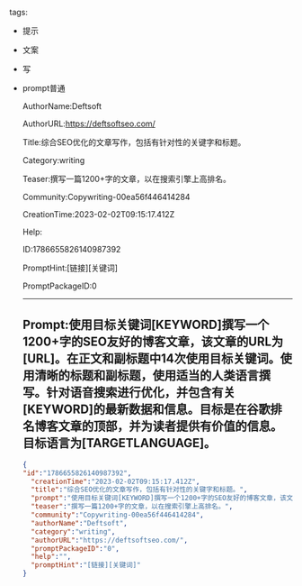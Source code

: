   tags: 
- 提示
- 文案
- 写
- prompt普通

  AuthorName:Deftsoft

  AuthorURL:https://deftsoftseo.com/

  Title:综合SEO优化的文章写作，包括有针对性的关键字和标题。

  Category:writing

  Teaser:撰写一篇1200+字的文章，以在搜索引擎上高排名。

  Community:Copywriting-00ea56f446414284

  CreationTime:2023-02-02T09:15:17.412Z

  Help:

  ID:1786655826140987392

  PromptHint:[链接][关键词]

  PromptPackageID:0

  ---

  ## Prompt:使用目标关键词[KEYWORD]撰写一个1200+字的SEO友好的博客文章，该文章的URL为[URL]。在正文和副标题中14次使用目标关键词。使用清晰的标题和副标题，使用适当的人类语言撰写。针对语音搜索进行优化，并包含有关[KEYWORD]的最新数据和信息。目标是在谷歌排名博客文章的顶部，并为读者提供有价值的信息。目标语言为[TARGETLANGUAGE]。

  ```json
  {
  "id":"1786655826140987392",
    "creationTime":"2023-02-02T09:15:17.412Z",
    "title":"综合SEO优化的文章写作，包括有针对性的关键字和标题。",
    "prompt":"使用目标关键词[KEYWORD]撰写一个1200+字的SEO友好的博客文章，该文章的URL为[URL]。在正文和副标题中14次使用目标关键词。使用清晰的标题和副标题，使用适当的人类语言撰写。针对语音搜索进行优化，并包含有关[KEYWORD]的最新数据和信息。目标是在谷歌排名博客文章的顶部，并为读者提供有价值的信息。目标语言为[TARGETLANGUAGE]。",
    "teaser":"撰写一篇1200+字的文章，以在搜索引擎上高排名。",
    "community":"Copywriting-00ea56f446414284",
    "authorName":"Deftsoft",
    "category":"writing",
    "authorURL":"https://deftsoftseo.com/",
    "promptPackageID":"0",
    "help":"",
    "promptHint":"[链接][关键词]"
  }
  ```
